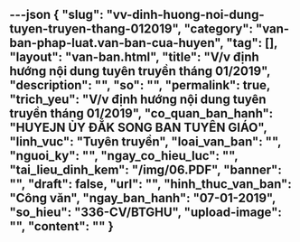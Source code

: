 ---json
{
    "slug": "vv-dinh-huong-noi-dung-tuyen-truyen-thang-012019",
    "category": "van-ban-phap-luat.van-ban-cua-huyen",
    "tag": [],
    "layout": "van-ban.html",
    "title": "V/v định hướng nội dung tuyên truyền tháng 01/2019",
    "description": "",
    "so": "",
    "permalink": true,
    "trich_yeu": "V/v định hướng nội dung tuyên truyền tháng 01/2019",
    "co_quan_ban_hanh": "HUYEJN ỦY ĐẮK SONG BAN TUYÊN GIÁO",
    "linh_vuc": "Tuyên truyền",
    "loai_van_ban": "",
    "nguoi_ky": "",
    "ngay_co_hieu_luc": "",
    "tai_lieu_dinh_kem": "/img/06.PDF",
    "banner": "",
    "draft": false,
    "url": "",
    "hinh_thuc_van_ban": "Công văn",
    "ngay_ban_hanh": "07-01-2019",
    "so_hieu": "336-CV/BTGHU",
    "upload-image": "",
    "__content__": ""
}
---
